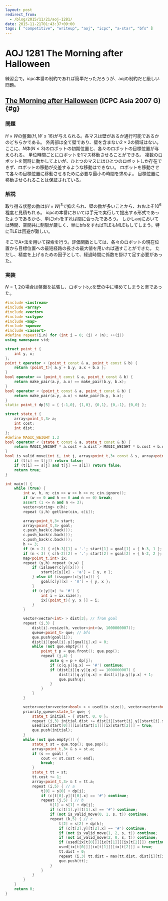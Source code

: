 ```yaml
---
layout: post
redirect_from:
  - /blog/2015/11/21/aoj-1281/
date: 2015-11-21T01:43:37+09:00
tags: [ "competitive", "writeup", "aoj", "icpc", "a-star", "bfs" ]
---
```


# AOJ 1281 The Morning after Halloween

練習会で。icpc本番の制約であれば簡単だっただろうが、aojの制約だと厳しい問題。

<!-- more -->

## [The Morning after Halloween](http://judge.u-aizu.ac.jp/onlinejudge/description.jsp?id=1281) (ICPC Asia 2007 G) {#g}

### 問題

$H \times W$の盤面($H, W \le 16$)が与えられる。各マスは壁があるか通行可能であるかのどちらかである。
外周部は全て壁であり、壁を含まない$2 \times 2$の領域はない。
ここに、$N$体($N \le 3$)のロボットの初期位置と、各々のロボットの目標位置が与えられる。
単位時間ごとにロボットを1マス移動させることができる。
複数のロボットを同時に動かしてよいが、ひとつのマスにはひとつのロボットしか存在できず、ロボットの移動が交差するような移動はできない。
ロボットを移動させて各々の目標位置に移動させるために必要な最小の時間を求めよ。
目標位置に移動させられることは保証されている。

### 解説

取り得る状態の数は$(H \times W)^3$で抑えられ、壁の数が多いことから、おおよそ$10^6$程度と見積もれる。
icpcの本番においては手元で実行して提出する形式であったようであるから、単にbfsをすれば間に合ったであろう。
しかしaojにおいては時間、空間共に制限が厳しく、単にbfsをすればTLEもMLEもしてしまう。特にTLEは回避が難しい。

そこでA\*法を用いて探索を行う。評価関数としては、各々のロボットの現在位置から目標位置への最短経路の長さの最大値を用いれば通すことができた。
ただし、精度を上げるための因子として、経過時間に係数を掛けて足す必要があった。

### 実装

$N = 1,2$の場合は盤面を拡張し、ロボット`b`,`c`を壁の中に埋めてしまうと楽であった。

``` c++
#include <iostream>
#include <array>
#include <vector>
#include <cctype>
#include <map>
#include <queue>
#include <cassert>
#define repeat(i,n) for (int i = 0; (i) < (n); ++(i))
using namespace std;

struct point_t {
    int y, x;
};
point_t operator + (point_t const & a, point_t const & b) {
    return (point_t){ a.y + b.y, a.x + b.x };
}
bool operator == (point_t const & a, point_t const & b) {
    return make_pair(a.y, a.x) == make_pair(b.y, b.x);
}
bool operator < (point_t const & a, point_t const & b) {
    return make_pair(a.y, a.x) < make_pair(b.y, b.x);
}
static point_t dp[5] = { {-1,0}, {1,0}, {0,1}, {0,-1}, {0,0} };

struct state_t {
    array<point_t,3> a;
    int cost;
    int dist;
};
#define MAGIC_WEIGHT 1.3
bool operator < (state_t const & a, state_t const & b) {
    return MAGIC_WEIGHT * a.cost + a.dist > MAGIC_WEIGHT * b.cost + b.dist;
}
bool is_valid_move(int i, int j, array<point_t,3> const & s, array<point_t,3> const & t) {
    if (t[i] == t[j]) return false;
    if (t[i] == s[j] and t[j] == s[i]) return false;
    return true;
}

int main() {
    while (true) {
        int w, h, n; cin >> w >> h >> n; cin.ignore();
        if (w == 0 and h == 0 and n == 0) break;
        assert (1 <= n and n <= 3);
        vector<string> c(h);
        repeat (i,h) getline(cin, c[i]);

        array<point_t,3> start;
        array<point_t,3> goal;
        c.push_back(c.back());
        c.push_back(c.back());
        c.push_back(c.back());
        h += 3;
        if (n < 2) { c[h-3][1] = '.'; start[1] = goal[1] = { h-3, 1 }; } // b
        if (n < 3) { c[h-2][2] = '.'; start[2] = goal[2] = { h-2, 2 }; } // c
        map<point_t,int> ix;
        repeat (y,h) repeat (x,w) {
            if (islower(c[y][x])) {
                start[c[y][x] - 'a'] = { y, x };
            } else if (isupper(c[y][x])) {
                goal[c[y][x] - 'A'] = { y, x };
            }
            if (c[y][x] != '#') {
                int i = ix.size();
                ix[(point_t){ y, x }] = i;
            }
        }

        vector<vector<int> > dist[3]; // from goal
        repeat (i,3) {
            dist[i].resize(h, vector<int>(w, 1000000007));
            queue<point_t> que; // bfs
            que.push(goal[i]);
            dist[i][goal[i].y][goal[i].x] = 0;
            while (not que.empty()) {
                point_t p = que.front(); que.pop();
                repeat (j,4) {
                    auto q = p + dp[j];
                    if (c[q.y][q.x] == '#') continue;
                    if (dist[i][q.y][q.x] == 1000000007) {
                        dist[i][q.y][q.x] = dist[i][p.y][p.x] + 1;
                        que.push(q);
                    }
                }
            }
        }

        vector<vector<vector<bool> > > used(ix.size(), vector<vector<bool> >(ix.size(), vector<bool>(ix.size())));
        priority_queue<state_t> que; {
            state_t initial = { start, 0, 0 };
            repeat (i,3) initial.dist += dist[i][start[i].y][start[i].x];
            used[ix[start[0]]][ix[start[1]]][ix[start[2]]] = true;
            que.push(initial);
        }
        while (not que.empty()) {
            state_t st = que.top(); que.pop();
            array<point_t,3> & s = st.a;
            if (s == goal) {
                cout << st.cost << endl;
                break;
            }
            state_t tt = st;
            tt.cost += 1;
            array<point_t,3> & t = tt.a;
            repeat (i,5) { // a
                t[0] = s[0] + dp[i];
                if (c[t[0].y][t[0].x] == '#') continue;
                repeat (j,5) { // b
                    t[1] = s[1] + dp[j];
                    if (c[t[1].y][t[1].x] == '#') continue;
                    if (not is_valid_move(0, 1, s, t)) continue;
                    repeat (k,5) { // c
                        t[2] = s[2] + dp[k];
                        if (c[t[2].y][t[2].x] == '#') continue;
                        if (not is_valid_move(1, 2, s, t)) continue;
                        if (not is_valid_move(2, 0, s, t)) continue;
                        if (used[ix[t[0]]][ix[t[1]]][ix[t[2]]]) continue;
                        used[ix[t[0]]][ix[t[1]]][ix[t[2]]] = true;
                        tt.dist = 0;
                        repeat (i,3) tt.dist = max(tt.dist, dist[i][t[i].y][t[i].x]);
                        que.push(tt);
                    }
                }
            }
        }
    }
    return 0;
}
```
